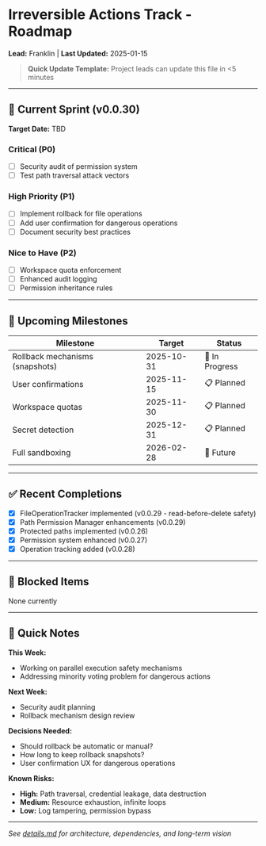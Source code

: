 # Irreversible Actions Track - Roadmap

**Lead:** Franklin | **Last Updated:** 2025-01-15

> **Quick Update Template:** Project leads can update this file in <5 minutes

---

## 🎯 Current Sprint (v0.0.30)

**Target Date:** TBD

### Critical (P0)
- [ ] Security audit of permission system
- [ ] Test path traversal attack vectors

### High Priority (P1)
- [ ] Implement rollback for file operations
- [ ] Add user confirmation for dangerous operations
- [ ] Document security best practices

### Nice to Have (P2)
- [ ] Workspace quota enforcement
- [ ] Enhanced audit logging
- [ ] Permission inheritance rules

---

## 📅 Upcoming Milestones

| Milestone | Target | Status |
|-----------|--------|--------|
| Rollback mechanisms (snapshots) | 2025-10-31 | 🔄 In Progress |
| User confirmations | 2025-11-15 | 📋 Planned |
| Workspace quotas | 2025-11-30 | 📋 Planned |
| Secret detection | 2025-12-31 | 📋 Planned |
| Full sandboxing | 2026-02-28 | 🔮 Future |

---

## ✅ Recent Completions

- [x] FileOperationTracker implemented (v0.0.29 - read-before-delete safety)
- [x] Path Permission Manager enhancements (v0.0.29)
- [x] Protected paths implemented (v0.0.26)
- [x] Permission system enhanced (v0.0.27)
- [x] Operation tracking added (v0.0.28)

---

## 🚧 Blocked Items

None currently

---

## 💬 Quick Notes

**This Week:**
- Working on parallel execution safety mechanisms
- Addressing minority voting problem for dangerous actions

**Next Week:**
- Security audit planning
- Rollback mechanism design review

**Decisions Needed:**
- Should rollback be automatic or manual?
- How long to keep rollback snapshots?
- User confirmation UX for dangerous operations

**Known Risks:**
- **High:** Path traversal, credential leakage, data destruction
- **Medium:** Resource exhaustion, infinite loops
- **Low:** Log tampering, permission bypass

---

*See [details.md](./details.md) for architecture, dependencies, and long-term vision*
